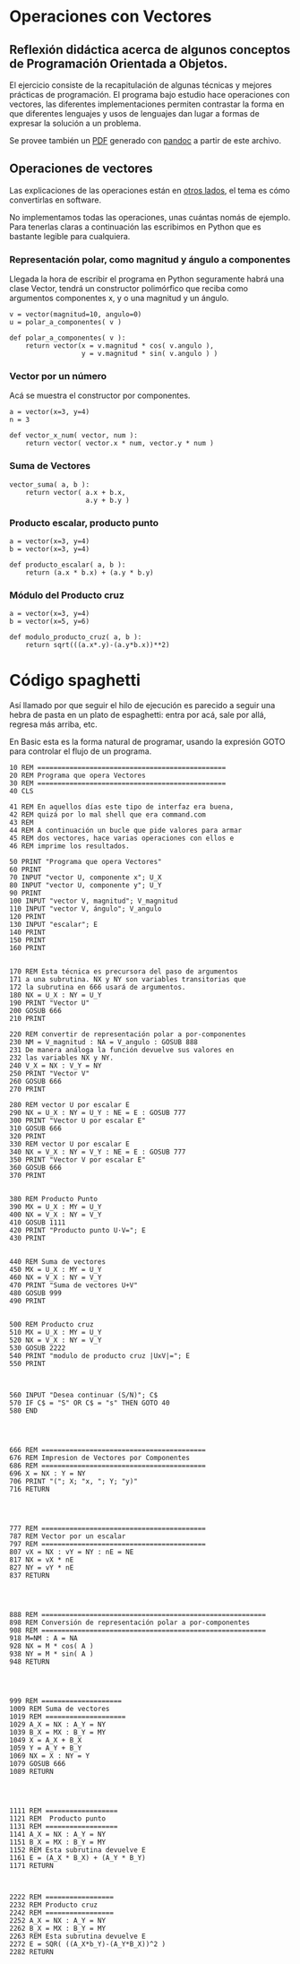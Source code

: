 # Operaciones con Vectores

## Reflexión didáctica acerca de algunos conceptos de Programación Orientada a Objetos.

El ejercicio consiste de la recapitulación de algunas técnicas y
mejores prácticas de programación. El programa bajo estudio hace
operaciones con vectores, las diferentes implementaciones permiten
contrastar la forma en que diferentes lenguajes y usos de lenguajes
dan lugar a formas de expresar la solución a un problema.

Se provee también un [PDF](README.pdf) generado con
[pandoc](http://pandoc.org) a partir de este archivo.


## Operaciones de vectores

Las explicaciones de las operaciones están en [otros
lados](https://es.wikipedia.org/wiki/Vector), el tema es cómo
convertirlas en software.

No implementamos todas las operaciones, unas cuántas nomás de ejemplo.
Para tenerlas claras a continuación las escribimos en Python que es
bastante legible para cualquiera.

### Representación polar, como magnitud y ángulo a componentes

Llegada la hora de escribir el programa en Python seguramente habrá
una clase Vector, tendrá un constructor polimórfico que reciba como
argumentos componentes x, y o una magnitud y un ángulo.

    v = vector(magnitud=10, angulo=0)
    u = polar_a_componentes( v )
    
    def polar_a_componentes( v ):
        return vector(x = v.magnitud * cos( v.angulo ),
                      y = v.magnitud * sin( v.angulo ) )


### Vector por un número

Acá se muestra el constructor por componentes.

    a = vector(x=3, y=4)
    n = 3
    
    def vector_x_num( vector, num ):
        return vector( vector.x * num, vector.y * num )


### Suma de Vectores

    vector_suma( a, b ):
        return vector( a.x + b.x,
                       a.y + b.y )



### Producto escalar, producto punto

    a = vector(x=3, y=4)
    b = vector(x=3, y=4)
    
    def producto_escalar( a, b ):
        return (a.x * b.x) + (a.y * b.y)


### Módulo del Producto cruz

    a = vector(x=3, y=4)
    b = vector(x=5, y=6)
    
    def modulo_producto_cruz( a, b ):
        return sqrt(((a.x*.y)-(a.y*b.x))**2)



# Código spaghetti

Así llamado por que seguir el hilo de ejecución es parecido a seguir
una hebra de pasta en un plato de espaghetti: entra por acá, sale por
allá, regresa más arriba, etc.

En Basic esta es la forma natural de programar, usando la expresión
GOTO para controlar el flujo de un programa.


    10 REM ===============================================
    20 REM Programa que opera Vectores
    30 REM ===============================================
    40 CLS
    
    41 REM En aquellos días este tipo de interfaz era buena,
    42 REM quizá por lo mal shell que era command.com
    43 REM
    44 REM A continuación un bucle que pide valores para armar
    45 REM dos vectores, hace varias operaciones con ellos e
    46 REM imprime los resultados.
    
    50 PRINT "Programa que opera Vectores"
    60 PRINT
    70 INPUT "vector U, componente x"; U_X
    80 INPUT "vector U, componente y"; U_Y
    90 PRINT
    100 INPUT "vector V, magnitud"; V_magnitud
    110 INPUT "vector V, ángulo"; V_angulo
    120 PRINT
    130 INPUT "escalar"; E
    140 PRINT
    150 PRINT
    160 PRINT
    
    
    170 REM Esta técnica es precursora del paso de argumentos
    171 a una subrutina. NX y NY son variables transitorias que
    172 la subrutina en 666 usará de argumentos.
    180 NX = U_X : NY = U_Y
    190 PRINT "Vector U" 
    200 GOSUB 666
    210 PRINT
    
    220 REM convertir de representación polar a por-componentes
    230 NM = V_magnitud : NA = V_angulo : GOSUB 888
    231 De manera análoga la función devuelve sus valores en
    232 las variables NX y NY.
    240 V_X = NX : V_Y = NY
    250 PRINT "Vector V"
    260 GOSUB 666
    270 PRINT
    
    280 REM vector U por escalar E
    290 NX = U_X : NY = U_Y : NE = E : GOSUB 777
    300 PRINT "Vector U por escalar E"
    310 GOSUB 666
    320 PRINT
    330 REM vector U por escalar E
    340 NX = V_X : NY = V_Y : NE = E : GOSUB 777
    350 PRINT "Vector V por escalar E"
    360 GOSUB 666
    370 PRINT
    
    
    380 REM Producto Punto
    390 MX = U_X : MY = U_Y
    400 NX = V_X : NY = V_Y
    410 GOSUB 1111
    420 PRINT "Producto punto U·V="; E
    430 PRINT
    
    
    440 REM Suma de vectores
    450 MX = U_X : MY = U_Y
    460 NX = V_X : NY = V_Y
    470 PRINT "Suma de vectores U+V"
    480 GOSUB 999
    490 PRINT
    
    
    500 REM Producto cruz
    510 MX = U_X : MY = U_Y
    520 NX = V_X : NY = V_Y
    530 GOSUB 2222
    540 PRINT "modulo de producto cruz |UxV|="; E
    550 PRINT
    
    
    
    560 INPUT "Desea continuar (S/N)"; C$
    570 IF C$ = "S" OR C$ = "s" THEN GOTO 40
    580 END
    
    
    
    
    666 REM =========================================
    676 REM Impresion de Vectores por Componentes
    686 REM =========================================
    696 X = NX : Y = NY
    706 PRINT "("; X; "x, "; Y; "y)"
    716 RETURN
    
    
    
    
    777 REM =========================================
    787 REM Vector por un escalar
    797 REM =========================================
    807 vX = NX : vY = NY : nE = NE
    817 NX = vX * nE
    827 NY = vY * nE
    837 RETURN
    
    
    
    
    888 REM ========================================================
    898 REM Conversión de representación polar a por-componentes 
    908 REM ========================================================
    918 M=NM : A = NA
    928 NX = M * cos( A )
    938 NY = M * sin( A )
    948 RETURN
    
    
    
    
    999 REM ====================
    1009 REM Suma de vectores 
    1019 REM ====================
    1029 A_X = NX : A_Y = NY
    1039 B_X = MX : B_Y = MY
    1049 X = A_X + B_X
    1059 Y = A_Y + B_Y
    1069 NX = X : NY = Y
    1079 GOSUB 666
    1089 RETURN
    
    
    
    
    1111 REM ==================
    1121 REM  Producto punto 
    1131 REM ==================
    1141 A_X = NX : A_Y = NY
    1151 B_X = MX : B_Y = MY
    1152 REM Esta subrutina devuelve E
    1161 E = (A_X * B_X) + (A_Y * B_Y)
    1171 RETURN
    
    
    
    2222 REM =================
    2232 REM Producto cruz 
    2242 REM =================
    2252 A_X = NX : A_Y = NY
    2262 B_X = MX : B_Y = MY
    2263 REM Esta subrutina devuelve E
    2272 E = SQR( ((A_X*b_Y)-(A_Y*B_X))^2 )
    2282 RETURN
    
